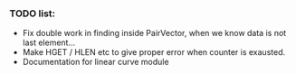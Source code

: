 ### TODO list:

-	Fix double work in finding inside PairVector, when we know data is not last element...
-	Make HGET / HLEN etc to give proper error when counter is exausted.
-	Documentation for linear curve module
